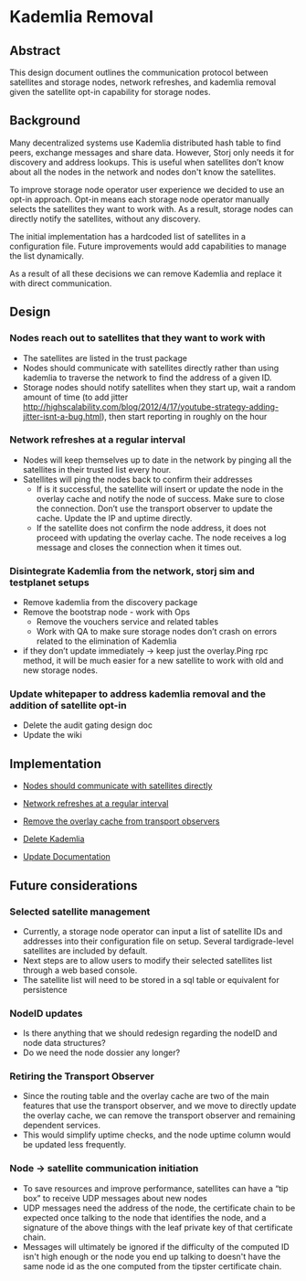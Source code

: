# Kademlia Removal

## Abstract

This design document outlines the communication protocol between satellites and
storage nodes, network refreshes, and kademlia removal given the satellite opt-in
capability for storage nodes.

## Background

Many decentralized systems use Kademlia distributed hash table to find peers, exchange messages and share data.
However, Storj only needs it for discovery and address lookups. This is useful when satellites don’t know about all the nodes in 
the network and nodes don't know the satellites.

To improve storage node operator user experience we decided to use an opt-in approach.
Opt-in means each storage node operator manually selects the satellites they want to work with.
As a result, storage nodes can directly notify the satellites, without any discovery.

The initial implementation has a hardcoded list of satellites in a configuration file.
Future improvements would add capabilities to manage the list dynamically.

As a result of all these decisions we can remove Kademlia and replace it with direct communication.

## Design

### Nodes reach out to satellites that they want to work with
- The satellites are listed in the trust package
- Nodes should communicate with satellites directly rather than using kademlia to traverse the network to find the address of a given ID.
- Storage nodes should notify satellites when they start up, wait a random amount of time (to add jitter 
http://highscalability.com/blog/2012/4/17/youtube-strategy-adding-jitter-isnt-a-bug.html), then start reporting in roughly on the hour

### Network refreshes at a regular interval
- Nodes will keep themselves up to date in the network by pinging all the satellites in their
   trusted list every hour.
- Satellites will ping the nodes back to confirm their addresses
    - If is it successful, the satellite will insert or update the node in the overlay cache and
       notify the node of success. Make sure to close the connection. Don’t use the transport observer to update the cache.
       Update the IP and uptime directly.
    - If the satellite does not confirm the node address, it does not proceed with updating the overlay cache. The node 
    receives a log message and closes the connection when it times out.

### Disintegrate Kademlia from the network, storj sim and testplanet setups
- Remove kademlia from the discovery package
- Remove the bootstrap node - work with Ops
  - Remove the vouchers service and related tables
  - Work with QA to make sure storage nodes don’t crash on errors related to the elimination of Kademlia
- if they don’t update immediately ->  keep just the overlay.Ping rpc method, it will be much easier for a new satellite 
to work with old and new storage nodes.

### Update whitepaper to address kademlia removal and the addition of satellite opt-in
  - Delete the audit gating design doc
  - Update the wiki

## Implementation

- [Nodes should communicate with satellites directly](https://storjlabs.atlassian.net/browse/V3-2274)

- [Network refreshes at a regular interval](https://storjlabs.atlassian.net/browse/V3-2275)

- [Remove the overlay cache from transport observers](https://storjlabs.atlassian.net/browse/V3-2305])

- [Delete Kademlia](https://storjlabs.atlassian.net/browse/V3-2276)

- [Update Documentation](https://storjlabs.atlassian.net/browse/V3-2461)

## Future considerations

### Selected satellite management
- Currently, a storage node operator can input a list of satellite IDs and addresses into their configuration file on setup. 
Several tardigrade-level satellites are included by default. 
- Next steps are to allow users to modify their selected satellites list through a web based console.
- The satellite list will need to be stored in a sql table or equivalent for persistence

### NodeID updates
- Is there anything that we should redesign regarding the nodeID and node data structures? 
- Do we need the node dossier any longer?

### Retiring the Transport Observer
- Since the routing table and the overlay cache are two of the main features that use the transport observer, and we move to directly 
update the overlay cache, we can remove the transport observer and remaining dependent services.
- This would simplify uptime checks, and the node uptime column would be updated less frequently.

### Node -> satellite communication initiation
- To save resources and improve performance, satellites can have a “tip box” to receive UDP messages about new nodes
- UDP messages need the address of the node, the certificate chain to be expected once talking to the node that identifies 
the node, and a signature of the above things with the leaf private key of that certificate chain.
- Messages will ultimately be ignored if the difficulty of the computed ID isn't high enough or the node you end up talking 
to doesn't have the same node id as the one computed from the tipster certificate chain.
